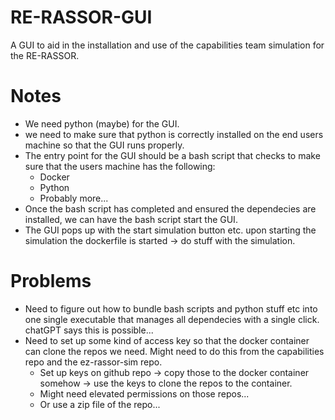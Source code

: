 # RE-RASSOR-GUI
A GUI to aid in the installation and use of the capabilities team simulation for the RE-RASSOR.


# Notes
- We need python (maybe) for the GUI.
- we need to make sure that python is correctly installed on the end users machine so that the GUI runs properly.
- The entry point for the GUI should be a bash script that checks to make sure that the users machine has the following:
	- Docker
	- Python
	- Probably more...
- Once the bash script has completed and ensured the dependecies are installed, we can have the bash script start the GUI.
- The GUI pops up with the start simulation button etc. upon starting the simulation the dockerfile is started -> do stuff with the simulation.

# Problems
- Need to figure out how to bundle bash scripts and python stuff etc into one single executable that manages all dependecies with a single click. chatGPT says this is possible...
- Need to set up some kind of access key so that the docker container can clone the repos we need. Might need to do this from the capabilities repo and the ez-rassor-sim repo. 
	- Set up keys on github repo -> copy those to the docker container somehow -> use the keys to clone the repos to the container.
	- Might need elevated permissions on those repos...
	- Or use a zip file of the repo...
